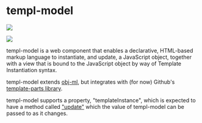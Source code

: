 # templ-model

<a href="https://nodei.co/npm/templ-model/"><img src="https://nodei.co/npm/templ-model.png"></a>

<img src="https://badgen.net/bundlephobia/minzip/templ-model">

templ-model is a web component that enables a declarative, HTML-based markup language to instantiate, and update, a JavaScript object, together with a view that is bound to the JavaScript object by way of Template Instantiation syntax.

templ-model extends [obj-ml](https://github.com/bahrus/obj-ml), but integrates with (for now) Github's [template-parts library](https://github.com/github/template-parts).

templ-model supports a property, "templateInstance", which is expected to have a method called ["update"](https://github.com/github/template-parts/blob/main/src/template-instance.ts#L55) which the value of templ-model can be passed to as it changes.